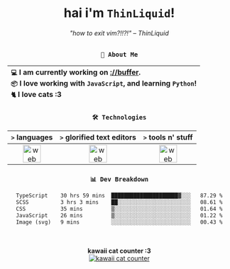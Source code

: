 <div align="center">
  
  # hai i'm `ThinLiquid`!
  ###### "how to exit vim?!!?!" – ThinLiquid
  
  ### `👤 About Me`

  | `💻`  I am currently working on [__://buffer__](https://github.com/ThinLiquid/buffer).<br/>`📦`  I love working with `JavaScript`, and learning `Python`!</br>`🐈`  I love cats :3 |
  |:---|

  
  ### `🛠️ Technologies`
  
  | `>` **languages**  | `>` **glorified text editors** | `>` **tools n' stuff** |
  |:------------------:|:------------------------------:|:----------------------:|
  | <img src="https://skillicons.dev/icons?i=ts,js,react" alt="web dev" height="40"/> | <img src="https://skillicons.dev/icons?i=vscode,neovim" alt="web dev" height="40"/> | <img src="https://skillicons.dev/icons?i=bash,git" alt="web dev" height="40"/> |
  
  ### `📊 Dev Breakdown`
  
  <!--START_SECTION:waka-->

```txt
TypeScript    30 hrs 59 mins  █████████████████████▓░░░   87.29 %
SCSS          3 hrs 3 mins    ██░░░░░░░░░░░░░░░░░░░░░░░   08.61 %
CSS           35 mins         ▒░░░░░░░░░░░░░░░░░░░░░░░░   01.64 %
JavaScript    26 mins         ▒░░░░░░░░░░░░░░░░░░░░░░░░   01.22 %
Image (svg)   9 mins          ░░░░░░░░░░░░░░░░░░░░░░░░░   00.43 %
```

<!--END_SECTION:waka-->
  
  <br/><br/>
  <b>kawaii cat counter :3</b><br/>
  [![kawaii cat counter](https://count.getloli.com/get/@ThinLiquid?theme=moebooru)](https://moe-counter.glitch.me)
</div>
